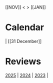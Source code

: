 
[[NOV]] < > [[JAN]]

# Calendar

| [[31 December]]
# Reviews

[2025](2025-Dec.md) | [2024](2024-Dec.md) | [2023](2023-Dec.md) | 
